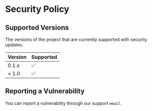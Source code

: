 # Security Policy

## Supported Versions

The versions of the project that are currently supported with security updates.

| Version | Supported          |
| ------- | ------------------ |
| 0.1.x   | :white_check_mark: |
| < 1.0   | :white_check_mark: |

## Reporting a Vulnerability

You can report a vulnerability through our support `email`.
